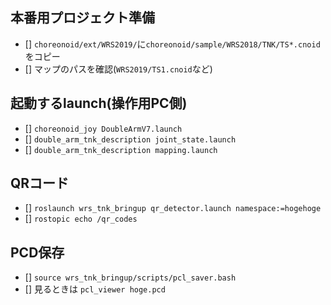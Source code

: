 ## 本番用プロジェクト準備
- [] `choreonoid/ext/WRS2019/`に`choreonoid/sample/WRS2018/TNK/TS*.cnoid`をコピー
- [] マップのパスを確認(`WRS2019/TS1.cnoid`など)


## 起動するlaunch(操作用PC側)
- [] `choreonoid_joy DoubleArmV7.launch`
- [] `double_arm_tnk_description joint_state.launch`
- [] `double_arm_tnk_description mapping.launch`

## QRコード
- [] `roslaunch wrs_tnk_bringup qr_detector.launch namespace:=hogehoge`
- [] `rostopic echo /qr_codes`

## PCD保存
- [] `source wrs_tnk_bringup/scripts/pcl_saver.bash`
- [] 見るときは `pcl_viewer hoge.pcd`

